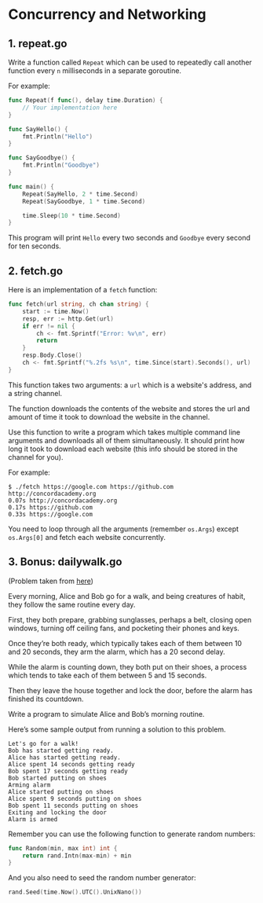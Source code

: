# Concurrency and Networking

## 1. repeat.go

Write a function called `Repeat` which can be used to repeatedly
call another function every `n` milliseconds in a separate goroutine.

For example:

```go
func Repeat(f func(), delay time.Duration) {
    // Your implementation here
}

func SayHello() {
    fmt.Println("Hello")
}

func SayGoodbye() {
    fmt.Println("Goodbye")
}

func main() {
    Repeat(SayHello, 2 * time.Second)
    Repeat(SayGoodbye, 1 * time.Second)

    time.Sleep(10 * time.Second)
}
```

This program will print `Hello` every two seconds and `Goodbye` every second for
ten seconds.

## 2. fetch.go

Here is an implementation of a `fetch` function:

```go
func fetch(url string, ch chan string) {
	start := time.Now()
	resp, err := http.Get(url)
	if err != nil {
		ch <- fmt.Sprintf("Error: %v\n", err)
		return
	}
	resp.Body.Close()
	ch <- fmt.Sprintf("%.2fs %s\n", time.Since(start).Seconds(), url)
}
```

This function takes two arguments: a `url` which is a website's address,
and a string channel.

The function downloads the contents of the website and stores the url and amount of
time it took to download the website in the channel.

Use this function to write a program which takes multiple command line arguments
and downloads all of them simultaneously. It should print how long it took to
download each website (this info should be stored in the channel for you).

For example:

```
$ ./fetch https://google.com https://github.com http://concordacademy.org
0.07s http://concordacademy.org
0.17s https://github.com
0.33s https://google.com
```

You need to loop through all the arguments (remember `os.Args`) except `os.Args[0]`
and fetch each website concurrently.

## 3. Bonus: dailywalk.go

(Problem taken from [here](http://whipperstacker.com/2015/10/05/3-trivial-concurrency-exercises-for-the-confused-newbie-gopher/))

Every morning, Alice and Bob go for a walk, and being creatures of habit, they follow the same routine every day.

First, they both prepare, grabbing sunglasses, perhaps a belt, closing open windows, turning off ceiling fans, and pocketing their phones and keys.

Once they’re both ready, which typically takes each of them between 10 and 20 seconds, they arm the alarm, which has a 20 second delay.

While the alarm is counting down, they both put on their shoes, a process which tends to take each of them between 5 and 15 seconds.

Then they leave the house together and lock the door, before the alarm has finished its countdown.

Write a program to simulate Alice and Bob’s morning routine.

Here’s some sample output from running a solution to this problem.

```
Let's go for a walk!
Bob has started getting ready.
Alice has started getting ready.
Alice spent 14 seconds getting ready
Bob spent 17 seconds getting ready
Bob started putting on shoes
Arming alarm
Alice started putting on shoes
Alice spent 9 seconds putting on shoes
Bob spent 11 seconds putting on shoes
Exiting and locking the door
Alarm is armed
```

Remember you can use the following function to generate random numbers:

```go
func Random(min, max int) int {
    return rand.Intn(max-min) + min
}
```

And you also need to seed the random number generator:

```go
rand.Seed(time.Now().UTC().UnixNano())
```
